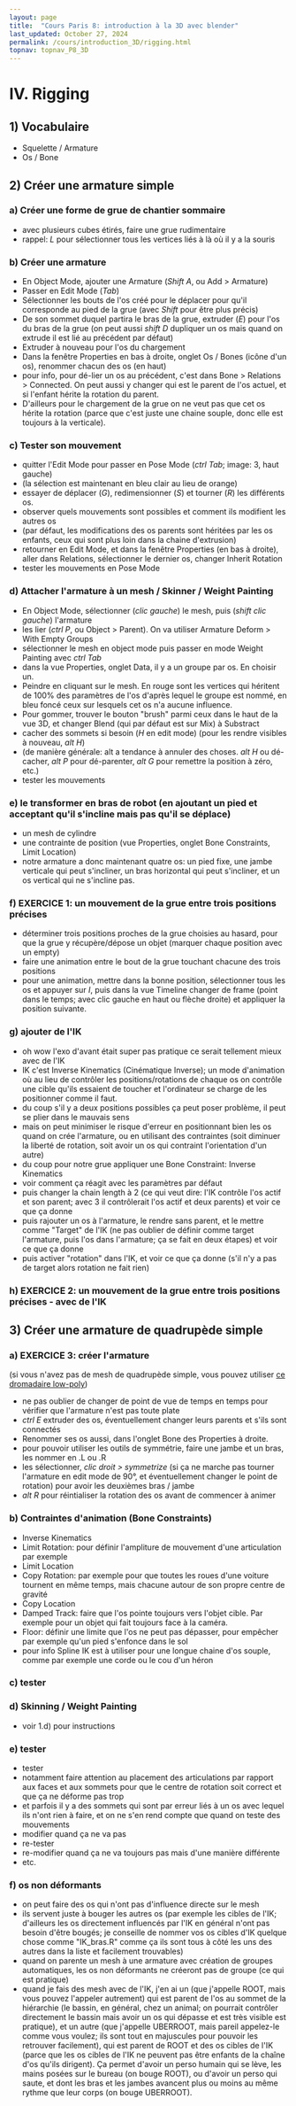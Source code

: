 ```yaml
---
layout: page
title:  "Cours Paris 8: introduction à la 3D avec blender"
last_updated: October 27, 2024
permalink: /cours/introduction_3D/rigging.html
topnav: topnav_P8_3D
---
```


# IV. Rigging

## 1) Vocabulaire
- Squelette / Armature
- Os / Bone

## 2) Créer une armature simple

### a) Créer une forme de grue de chantier sommaire
- avec plusieurs cubes étirés, faire une grue rudimentaire
- rappel: *L* pour sélectionner tous les vertices liés à là où il y a la souris

### b) Créer une armature
- En Object Mode, ajouter une Armature (*Shift A*, ou Add > Armature)
- Passer en Edit Mode (*Tab*) 
- Sélectionner les bouts de l'os créé pour le déplacer pour qu'il corresponde au pied de la grue (avec *Shift* pour être plus précis)
- De son sommet duquel partira le bras de la grue, extruder (*E*) pour l'os du bras de la grue (on peut aussi *shift D* dupliquer un os mais quand on extrude il est lié au précédent par défaut)
- Extruder à nouveau pour l'os du chargement
- Dans la fenêtre Properties en bas à droite, onglet Os / Bones (icône d'un os), renommer chacun des os (en haut)
- pour info, pour dé-lier un os au précédent, c'est dans Bone > Relations > Connected. On peut aussi y changer qui est le parent de l'os actuel, et si l'enfant hérite la rotation du parent.
- D'ailleurs pour le chargement de la grue on ne veut pas que cet os hérite la rotation (parce que c'est juste une chaine souple, donc elle est toujours à la verticale).

### c) Tester son mouvement
- quitter l'Edit Mode pour passer en Pose Mode (*ctrl Tab*; image: 3, haut gauche)
- (la sélection est maintenant en bleu clair au lieu de orange)
- essayer de déplacer (*G*), redimensionner (*S*) et tourner (*R*) les différents os.
- observer quels mouvements sont possibles et comment ils modifient les autres os
- (par défaut, les modifications des os parents sont héritées par les os enfants, ceux qui sont plus loin dans la chaine d'extrusion)
- retourner en Edit Mode, et dans la fenêtre Properties (en bas à droite), aller dans Relations, sélectionner le dernier os, changer Inherit Rotation
- tester les mouvements en Pose Mode

### d) Attacher l'armature à un mesh / Skinner / Weight Painting
- En Object Mode, sélectionner (*clic gauche*) le mesh, puis (*shift clic gauche*) l'armature
- les lier (*ctrl P*, ou Object > Parent). On va utiliser Armature Deform > With Empty Groups
- sélectionner le mesh en object mode puis passer en mode Weight Painting avec *ctrl Tab*
- dans la vue Properties, onglet Data, il y a un groupe par os. En choisir un.
- Peindre en cliquant sur le mesh. En rouge sont les vertices qui héritent de 100% des paramètres de l'os d'après lequel le groupe est nommé, en bleu foncé ceux sur lesquels cet os n'a aucune influence.
- Pour gommer, trouver le bouton "brush" parmi ceux dans le haut de la vue 3D, et changer Blend (qui par défaut est sur Mix) à Substract
- cacher des sommets si besoin (*H* en edit mode) (pour les rendre visibles à nouveau, *alt H*)
- (de manière générale: alt a tendance à annuler des choses. *alt H* ou dé-cacher, *alt P* pour dé-parenter, *alt G* pour remettre la position à zéro, etc.)
- tester les mouvements

### e) le transformer en bras de robot (en ajoutant un pied et acceptant qu'il s'incline mais pas qu'il se déplace)
- un mesh de cylindre
- une contrainte de position (vue Properties, onglet Bone Constraints, Limit Location)
- notre armature a donc maintenant quatre os: un pied fixe, une jambe verticale qui peut s'incliner, un bras horizontal qui peut s'incliner, et un os vertical qui ne s'incline pas.

### f) EXERCICE 1: un mouvement de la grue entre trois positions précises
- déterminer trois positions proches de la grue choisies au hasard, pour que la grue y récupère/dépose un objet (marquer chaque position avec un empty)
- faire une animation entre le bout de la grue touchant chacune des trois positions
- pour une animation, mettre dans la bonne position, sélectionner tous les os et appuyer sur *I*, puis dans la vue Timeline changer de frame (point dans le temps; avec clic gauche en haut ou flèche droite) et appliquer la position suivante.

### g) ajouter de l'IK
- oh wow l'exo d'avant était super pas pratique ce serait tellement mieux avec de l'IK
- IK c'est Inverse Kinematics (Cinématique Inverse); un mode d'animation où au lieu de contrôler les positions/rotations de chaque os on contrôle une cible qu'ils essaient de toucher et l'ordinateur se charge de les positionner comme il faut.
- du coup s'il y a deux positions possibles ça peut poser problème, il peut se plier dans le mauvais sens
- mais on peut minimiser le risque d'erreur en positionnant bien les os quand on crée l'armature, ou en utilisant des contraintes (soit diminuer la liberté de rotation, soit avoir un os qui contraint l'orientation d'un autre)
- du coup pour notre grue appliquer une Bone Constraint: Inverse Kinematics
- voir comment ça réagit avec les paramètres par défaut
- puis changer la chain length à 2 (ce qui veut dire: l'IK contrôle l'os actif et son parent; avec 3 il contrôlerait l'os actif et deux parents) et voir ce que ça donne
- puis rajouter un os à l'armature, le rendre sans parent, et le mettre comme "Target" de l'IK (ne pas oublier de définir comme target l'armature, puis l'os dans l'armature; ça se fait en deux étapes) et voir ce que ça donne
- puis activer "rotation" dans l'IK, et voir ce que ça donne (s'il n'y a pas de target alors rotation ne fait rien)

### h) EXERCICE 2: un mouvement de la grue entre trois positions précises - avec de l'IK

## 3) Créer une armature de quadrupède simple

### a) EXERCICE 3: créer l'armature
(si vous n'avez pas de mesh de quadrupède simple, vous pouvez utiliser [ce dromadaire low-poly](https://drive.google.com/file/d/1EriBObu5o36lKhlBurb3BOEdSZXGNJNe))
- ne pas oublier de changer de point de vue de temps en temps pour vérifier que l'armature n'est pas toute plate
- *ctrl E* extruder des os, éventuellement changer leurs parents et s'ils sont connectés
- Renommer ses os aussi, dans l'onglet Bone des Properties à droite.
- pour pouvoir utiliser les outils de symmétrie, faire une jambe et un bras, les nommer en .L ou .R
- les sélectionner, *clic droit > symmetrize* (si ça ne marche pas tourner l'armature en edit mode de 90°, et éventuellement changer le point de rotation) pour avoir les deuxièmes bras / jambe
- *alt R* pour réintialiser la rotation des os avant de commencer à animer

### b) Contraintes d'animation (Bone Constraints)
- Inverse Kinematics
- Limit Rotation: pour définir l'ampliture de mouvement d'une articulation par exemple
- Limit Location
- Copy Rotation: par exemple pour que toutes les roues d'une voiture tournent en même temps, mais chacune autour de son propre centre de gravité
- Copy Location
- Damped Track: faire que l'os pointe toujours vers l'objet cible. Par exemple pour un objet qui fait toujours face à la caméra.
- Floor: définir une limite que l'os ne peut pas dépasser, pour empêcher par exemple qu'un pied s'enfonce dans le sol
- pour info Spline IK est à utiliser pour une longue chaine d'os souple, comme par exemple une corde ou le cou d'un héron

### c) tester

### d) Skinning / Weight Painting
- voir 1.d) pour instructions

### e) tester
- tester
- notamment faire attention au placement des articulations par rapport aux faces et aux sommets pour que le centre de rotation soit correct et que ça ne déforme pas trop
- et parfois il y a des sommets qui sont par erreur liés à un os avec lequel ils n'ont rien à faire, et on ne s'en rend compte que quand on teste des mouvements
- modifier quand ça ne va pas
- re-tester
- re-modifier quand ça ne va toujours pas mais d'une manière différente
- etc.

### f) os non déformants
- on peut faire des os qui n'ont pas d'influence directe sur le mesh
- ils servent juste à bouger les autres os (par exemple les cibles de l'IK; d'ailleurs les os directement influencés par l'IK en général n'ont pas besoin d'être bougés; je conseille de nommer vos os cibles d'IK quelque chose comme "IK_bras.R" comme ça ils sont tous à côté les uns des autres dans la liste et facilement trouvables)
- quand on parente un mesh à une armature avec création de groupes automatiques, les os non déformants ne créeront pas de groupe (ce qui est pratique)
- quand je fais des mesh avec de l'IK, j'en ai un (que j'appelle ROOT, mais vous pouvez l'appeler autrement) qui est parent de l'os au sommet de la hiérarchie (le bassin, en général, chez un animal; on pourrait contrôler directement le bassin mais avoir un os qui dépasse et est très visible est pratique), et un autre (que j'appelle UBERROOT, mais pareil appelez-le comme vous voulez; ils sont tout en majuscules pour pouvoir les retrouver facilement), qui est parent de ROOT et des os cibles de l'IK (parce que les os cibles de l'IK ne peuvent pas être enfants de la chaîne d'os qu'ils dirigent). Ça permet d'avoir un perso humain qui se lève, les mains posées sur le bureau (on bouge ROOT), ou d'avoir un perso qui saute, et dont les bras et les jambes avancent plus ou moins au même rythme que leur corps (on bouge UBERROOT).
